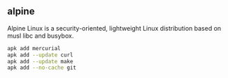 alpine
-

Alpine Linux is a security-oriented, lightweight Linux distribution based on musl libc and busybox.

````sh
apk add mercurial
apk add --update curl
apk add --update make
apk add --no-cache git
````
